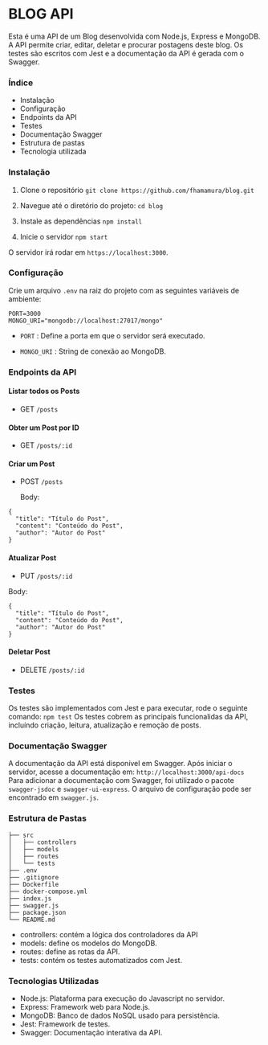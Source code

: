 # BLOG API

Esta é uma API de um Blog desenvolvida com Node.js, Express e MongoDB. A API permite criar, editar, deletar e procurar postagens deste blog. Os testes são escritos com Jest e a documentação da API é gerada com o Swagger.

### Índice

-   Instalação
-   Configuração
-   Endpoints da API
-   Testes
-   Documentação Swagger
-   Estrutura de pastas
-   Tecnologia utilizada

### Instalação

1. Clone o repositório `git clone https://github.com/fhamamura/blog.git`

2. Navegue até o diretório do projeto: `cd blog`

3. Instale as dependências `npm install`

4. Inicie o servidor `npm start`

O servidor irá rodar em `https://localhost:3000`.

### Configuração

Crie um arquivo `.env` na raiz do projeto com as seguintes variáveis de ambiente:

```
PORT=3000
MONGO_URI="mongodb://localhost:27017/mongo"
```

-   `PORT` : Define a porta em que o servidor será executado.

-   `MONGO_URI` : String de conexão ao MongoDB.

### Endpoints da API

#### Listar todos os Posts

-   GET `/posts`

#### Obter um Post por ID

-   GET `/posts/:id`

#### Criar um Post

-   POST `/posts`

    Body:

```
{
  "title": "Título do Post",
  "content": "Conteúdo do Post",
  "author": "Autor do Post"
}
```

#### Atualizar Post

-   PUT `/posts/:id`

Body:

```
{
  "title": "Título do Post",
  "content": "Conteúdo do Post",
  "author": "Autor do Post"
}
```

#### Deletar Post

-   DELETE `/posts/:id`

### Testes

Os testes são implementados com Jest e para executar, rode o seguinte comando: `npm test` Os testes cobrem as principais funcionalidas da API, incluíndo criação, leitura, atualização e remoção de posts.

### Documentação Swagger

A documentação da API está disponível em Swagger. Após iniciar o servidor, acesse a documentação em: `http://localhost:3000/api-docs ` Para adicionar a documentação com Swagger, foi utilizado o pacote `swagger-jsdoc` e `swagger-ui-express`. O arquivo de configuração pode ser encontrado em `swagger.js`.

### Estrutura de Pastas

```
├── src
│   ├── controllers
│   ├── models
│   ├── routes
│   └── tests
├── .env
├── .gitignore
├── Dockerfile
├── docker-compose.yml
├── index.js
├── swagger.js
├── package.json
└── README.md
```

-   controllers: contém a lógica dos controladores da API
-   models: define os modelos do MongoDB.
-   routes: define as rotas da API.
-   tests: contém os testes automatizados com Jest.

### Tecnologias Utilizadas

-   Node.js: Plataforma para execução do Javascript no servidor.
-   Express: Framework web para Node.js.
-   MongoDB: Banco de dados NoSQL usado para persistência.
-   Jest: Framework de testes.
-   Swagger: Documentação interativa da API.
